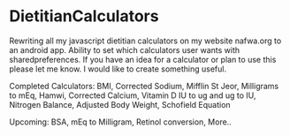# DietitianCalculators
Rewriting all my javascript dietitian calculators on my website nafwa.org to an android app. Ability to set which calculators user wants with sharedpreferences. If you have an idea for a calculator or plan to use this please let me know. I would like to create something useful. 

Completed Calculators:
BMI,
Corrected Sodium,
Mifflin St Jeor,
Milligrams to mEq,
Hamwi,
Corrected Calcium,
Vitamin D IU to ug and ug to IU,
Nitrogen Balance,
Adjusted Body Weight,
Schofield Equation

Upcoming:
BSA,
mEq to Milligram,
Retinol conversion,
More..

